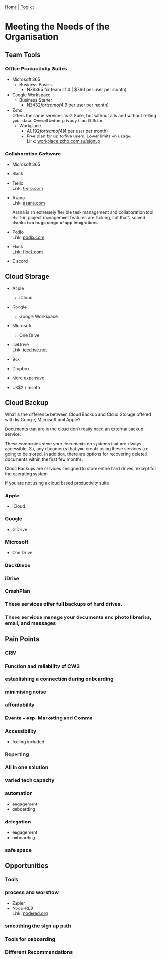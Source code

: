[Home](index.html) | [Toolkit](Toolkit.html)


# Meeting the Needs of the Organisation
  
## Team Tools  
  
### Office Productivity Suites  
  
* Microsoft 365  
    * Business Basics  
        * NZ$365 for team of 4 ( $7.60 per user per month)  
* Google Workspace  
    * Business Starter  
        * NZ$432 for team of 4 ($9 per user per month)  
* Zoho       
    Offers the same services as G Suite, but without ads and without selling your data. Overall better privacy than G Suite  
    * Workplace  
        * AU$192 for team of 4 ($4 per user per month)  
        * Free plan for up to five users. Lower limits on usage.  
            Link: [workplace.zoho.com.au/signup][2]  
  
### Collaboration Software  
  
* Microsoft 365  
* Slack  
* Trello  
    Link: [trello.com][3]  
  
* Asana  
    Link: [asana.com][4]  
      
    Asana is an extremely flexible task management and collaboration tool. Built-in project management features are lacking, but that’s solved thanks to a huge range of app integrations.  
  
* Podio  
    Link: [podio.com][5]  
  
* Flock  
    Link: [flock.com][6]  
  
* Discord  
  
## Cloud Storage  
  
* Apple  
    * iCloud  
* Google  
    * Google Workspace  
* Microsoft  
    * One Drive  
* iceDrive  
    Link: [icedrive.net][1]  
  
* Box  
* Dropbox  
* More expensive  
* US$2 / month  
  
 ## Cloud Backup  
  
What is the difference between Cloud Backup and Cloud Storage offered with by Google, Microsoft and Apple?  
  
Documents that are in the cloud don’t really need an external backup service.   
  
These companies store your documents on systems that are always accessible. So, any documents that you create using these services are going to be stored. In addition, there are options for recovering deleted documents within the first few months.   
  
  
Cloud Backups are services designed to store entire hard drives, except for the operating system.   
  
If you are not using a cloud based productivity suite  
  
### Apple  
  
* iCloud  
  
### Google  
  
* G Drive  
  
### Microsoft  
  
* One Drive  
  
### BackBlaze  
  
### iDrive  
  
### CrashPlan  
  
### These services offer full backups of hard drives.  
  
### These services manage your documents and photo libraries, email, and messages  
  
## Pain Points  
  
### CRM  
  
### Function and reliability of CW3  
  
### establishing a connection during onboarding  
  
### minimising noise  
  
### affordability  
  
### Events - esp. Marketing and Comms  
  
### Accessibility  
  
* feeling included  
  
### Reporting  
  
### All in one solution  
  
### varied tech capacity  
  
### automation  
  
* engagement  
* onboarding  
  
### delegation  
  
* engagement  
* onboarding  
  
### safe space  
  
## Opportunities  
  
### Tools  
  
### process and workflow  
  
* Zapier  
* Node-RED  
    Link: [nodered.org][7]  
  
### smoothing the sign up path  
  
### Tools for onboarding  
  
### Different Recommendations  
  
  
[1]: https://icedrive.net  
[2]: https://workplace.zoho.com.au/signup?type=org&plan=free  
[3]: https://trello.com  
[4]: https://asana.com  
[5]: https://podio.com  
[6]: https://www.flock.com  
[7]: https://nodered.org  
